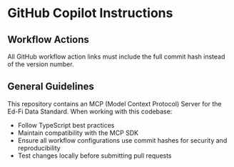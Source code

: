 # GitHub Copilot Instructions

## Workflow Actions

All GitHub workflow action links must include the full commit hash instead of the version number.

## General Guidelines

This repository contains an MCP (Model Context Protocol) Server for the Ed-Fi Data Standard. When working with this codebase:

- Follow TypeScript best practices
- Maintain compatibility with the MCP SDK
- Ensure all workflow configurations use commit hashes for security and reproducibility
- Test changes locally before submitting pull requests